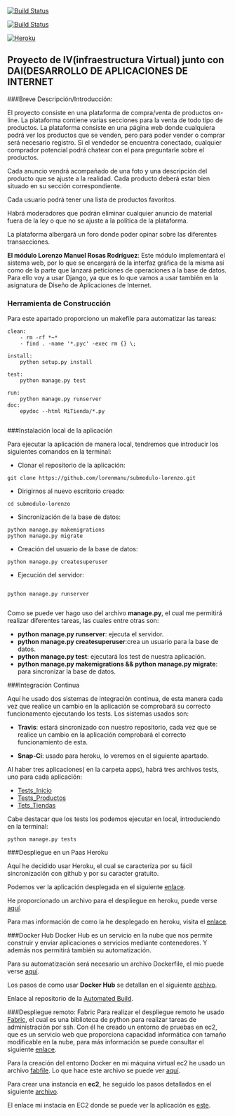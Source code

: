 [![Build Status](https://travis-ci.org/lorenmanu/submodulo-lorenzo.svg?branch=master)](https://travis-ci.org/lorenmanu/submodulo-lorenzo)

[![Build Status](https://snap-ci.com/lorenmanu/submodulo-lorenzo/branch/master/build_image)](https://snap-ci.com/lorenmanu/submodulo-lorenzo/branch/master)

[![Heroku](https://www.herokucdn.com/deploy/button.png)](https://myclient.herokuapp.com/)


## **Proyecto de IV(infraestructura Virtual) junto con DAI(DESARROLLO DE APLICACIONES DE INTERNET** ##

###Breve Descripción/Introducción:

El proyecto consiste en una plataforma de compra/venta de productos on-line. La plataforma contiene varias secciones para la venta de todo tipo de productos. La plataforma consiste en una página web donde cualquiera podrá ver los productos que se venden, pero para poder vender o comprar será necesario registro. Si el vendedor se encuentra conectado, cualquier comprador potencial podrá chatear con el para preguntarle sobre el productos.

Cada anuncio vendrá acompañado de una foto y una descripción del producto que se ajuste a la realidad. Cada producto deberá estar bien situado en su sección correspondiente.

Cada usuario podrá tener una lista de productos favoritos.

Habrá moderadores que podrán eliminar cualquier anuncio de material fuera de la ley o que no se ajuste a la política de la plataforma.

La plataforma albergará un foro donde poder opinar sobre las diferentes transacciones.

**El módulo  Lorenzo Manuel Rosas Rodríguez**: Este módulo implementará el sistema web, por lo que se encargará de la interfaz gráfica de la misma así como de la parte que lanzará peticiones de operaciones a la base de datos. Para ello voy a usar Django, ya que es lo que vamos a usar también en la asignatura de Diseño de Aplicaciones de Internet.

### Herramienta de Construcción

Para este apartado proporciono un makefile para automatizar las tareas:

```
clean:
	- rm -rf *~*
	- find . -name '*.pyc' -exec rm {} \;

install: 
	python setup.py install
	
test: 
	python manage.py test
	
run:
	python manage.py runserver
doc:
	epydoc --html MiTienda/*.py 


```

###Instalación local de la aplicación

Para ejecutar la aplicación de manera local, tendremos que introducir los siguientes comandos en la terminal:

- Clonar el repositorio de la aplicación:

```
git clone https://github.com/lorenmanu/submodulo-lorenzo.git

```
- Dirigirnos al nuevo escritorio creado:

```
cd submodulo-lorenzo

```
- Sincronización de la base de datos:

```
python manage.py makemigrations
python manage.py migrate

```

- Creación del usuario de la base de datos:

```
python manage.py createsuperuser

```

- Ejecución del servidor:

```

python manage.py runserver


```


Como se puede ver hago uso del archivo **manage.py**, el cual me permitirá realizar diferentes tareas, las cuales entre otras son:

- **python manage.py runserver**: ejecuta el servidor.
- **python manage.py createsuperuser**:crea un usuario para la base de datos.
- **python manage.py test**: ejecutará los test de nuestra aplicación.
- **python manage.py makemigrations && python manage.py migrate**: para sincronizar la base de datos.

###Integración Continua

Aquí he usado dos sistemas de integración continua, de esta manera cada vez que realice un cambio en la aplicación se comprobará su correcto funcionamento ejecutando los tests. Los sistemas usados son:

- **Travis**: estará sincronizado con nuestro repositorio, cada vez que se realice un cambio en la aplicación comprobará el correcto funcionamiento de esta.

- **Snap-Ci**: usado para heroku, lo veremos en el siguiente apartado.

Al haber tres aplicaciones( en la carpeta apps), habrá tres archivos tests, uno para cada aplicación:

- [Tests_Inicio](https://github.com/lorenmanu/submodulo-lorenzo/blob/master/apps/inicio/tests.py)
- [Tests_Productos](https://github.com/lorenmanu/submodulo-lorenzo/blob/master/apps/productos/tests.py)
- [Tets_Tiendas](https://github.com/lorenmanu/submodulo-lorenzo/blob/master/apps/tiendas/tests.py)

Cabe destacar que los tests los podemos ejecutar en local, introduciendo en la terminal:

```
python manage.py tests

```

###Despliegue en un Paas Heroku

Aquí he decidido usar Heroku, el cual se caracteriza por su fácil sincronización con github y por su caracter gratuito.

Podemos ver la aplicación desplegada en el siguiente [enlace](https://myclient.herokuapp.com/).

He proporcionado un archivo para el despliegue en heroku, puede verse [aquí](https://github.com/lorenmanu/submodulo-lorenzo/blob/master/scripts/heroku_deploy.sh).

Para mas información de como la he desplegado en heroku, visita el [enlace](https://github.com/lorenmanu/submodulo-lorenzo/blob/master/documentacion/heroku.md).

###Docker Hub
Docker Hub es un servicio en la nube que nos permite construir y enviar aplicaciones o servicios mediante contenedores. Y además nos permitirá también su automatización.

Para su automatización será necesario un archivo Dockerfile, el mio puede verse [aquí](https://github.com/lorenmanu/submodulo-lorenzo/blob/master/Dockerfile).

Los pasos de como usar **Docker Hub** se detallan en el siguiente [archivo](https://github.com/lorenmanu/submodulo-lorenzo/blob/master/documentacion/docker.md).

Enlace al repositorio de la [Automated Build](https://hub.docker.com/r/lorenmanu/submodulo-lorenzo/).

###Despliegue remoto: Fabric
Para realizar el despliegue remoto he usado [Fabric](http://www.fabfile.org/), el cual es una biblioteca de python para realizar tareas de administración por ssh. Con él he creado un entorno de pruebas en ec2, que es un servicio web que proporciona capacidad informática con tamaño modificable en la nube, para más información se puede consultar el siguiente [enlace](https://aws.amazon.com/es/ec2/).

Para la creación del entorno Docker en mi máquina virtual ec2 he usado un archivo [fabfile](https://github.com/lorenmanu/submodulo-lorenzo/blob/master/fabfile.py). Lo que hace este archivo se puede ver [aquí](https://github.com/lorenmanu/submodulo-lorenzo/blob/master/documentacion/fabfile.md).

Para crear una instancia en **ec2**, he seguido los pasos detallados en el siguiente [archivo](https://github.com/lorenmanu/submodulo-lorenzo/blob/master/documentacion/ec2.md).

El enlace mi instacia en EC2 donde se puede ver la aplicación es [este](http://ec2-52-11-219-71.us-west-2.compute.amazonaws.com).



